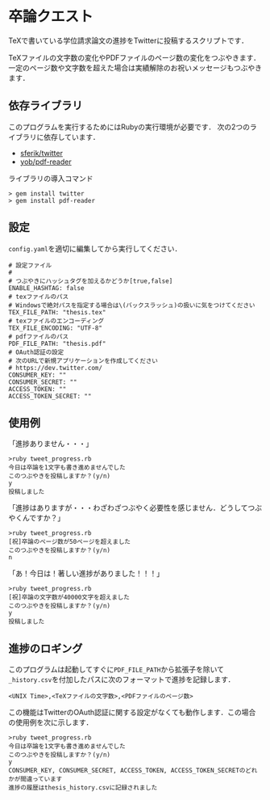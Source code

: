 卒論クエスト
===========================
TeXで書いている学位請求論文の進捗をTwitterに投稿するスクリプトです．

TeXファイルの文字数の変化やPDFファイルのページ数の変化をつぶやきます．
一定のページ数や文字数を超えた場合は実績解除のお祝いメッセージもつぶやきます．

## 依存ライブラリ
このプログラムを実行するためにはRubyの実行環境が必要です．
次の2つのライブラリに依存しています．

- [sferik/twitter](https://github.com/sferik/twitter)
- [yob/pdf-reader](https://github.com/yob/pdf-reader)

ライブラリの導入コマンド

	> gem install twitter
	> gem install pdf-reader

## 設定
`config.yaml`を適切に編集してから実行してください．

	# 設定ファイル
	# 
	# つぶやきにハッシュタグを加えるかどうか[true,false]
	ENABLE_HASHTAG: false
	# texファイルのパス
	# Windowsで絶対パスを指定する場合は\(バックスラッシュ)の扱いに気をつけてください
	TEX_FILE_PATH: "thesis.tex"
	# texファイルのエンコーディング
	TEX_FILE_ENCODING: "UTF-8"
	# pdfファイルのパス
	PDF_FILE_PATH: "thesis.pdf"
	# OAuth認証の設定
	# 次のURLで新規アプリケーションを作成してください
	# https://dev.twitter.com/
	CONSUMER_KEY: ""
	CONSUMER_SECRET: ""
	ACCESS_TOKEN: ""
	ACCESS_TOKEN_SECRET: ""

## 使用例
「進捗ありません・・・」

	>ruby tweet_progress.rb
	今日は卒論を1文字も書き進めませんでした
	このつぶやきを投稿しますか？(y/n)
	y
	投稿しました

「進捗はありますが・・・わざわざつぶやく必要性を感じません．どうしてつぶやくんですか？」

	>ruby tweet_progress.rb
	[祝]卒論のページ数が50ページを超えました
	このつぶやきを投稿しますか？(y/n)
	n

「あ！今日は！著しい進捗がありました！！！」

	>ruby tweet_progress.rb
	[祝]卒論の文字数が40000文字を超えました
	このつぶやきを投稿しますか？(y/n)
	y
	投稿しました

## 進捗のロギング
このプログラムは起動してすぐに`PDF_FILE_PATH`から拡張子を除いて`_history.csv`を付加したパスに次のフォーマットで進捗を記録します．

	<UNIX Time>,<TeXファイルの文字数>,<PDFファイルのページ数>

この機能はTwitterのOAuth認証に関する設定がなくても動作します．この場合の使用例を次に示します．

	>ruby tweet_progress.rb
	今日は卒論を1文字も書き進めませんでした
	このつぶやきを投稿しますか？(y/n)
	y
	CONSUMER_KEY, CONSUMER_SECRET, ACCESS_TOKEN, ACCESS_TOKEN_SECRETのどれかが間違っています
	進捗の履歴はthesis_history.csvに記録されました
